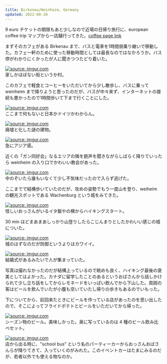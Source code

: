 ```yaml
---
title: Birkenau/Weinheim, Germany
updated: 2022-08-20
---
```


9 euro チケットの期限もあと少しなので近場の日帰り旅行に、european coffee trip マップから一店舗行ってきた。[coffee page link](https://sotaro.io/coffee/keffeestopp)

まずそのカフェがある Birkenau まで、バスと電車を1時間弱乗り継いで移動した。カフェ一軒のために使った移動時間としては最長なのではなかろうか。バス停がわかりにくかったが人に聞きつつたどり着いた。

<a href="https://imgur.com/htqf5Eo"><img src="https://i.imgur.com/htqf5Eo.png" title="source: imgur.com" /></a>  
家しかほぼない街というか村。

このカフェで軽食とコーヒーをいただいてから少し散歩し、バスに乗って weinheim まで降りようと思ったのだが、バスが中々来ず、インターネットの接続も悪かったので1時間歩いて下まで行くことにした。

<a href="https://imgur.com/qEZOB1M"><img src="https://i.imgur.com/qEZOB1M.jpg" title="source: imgur.com" /></a>  
ここまで何もないと日本かドイツかわからん。

<a href="https://imgur.com/lk6o795"><img src="https://i.imgur.com/lk6o795.jpg" title="source: imgur.com" /></a>  
廃墟と化した謎の建物。

<a href="https://imgur.com/Ch7UD39"><img src="https://i.imgur.com/Ch7UD39.jpg" title="source: imgur.com" /></a>  
急にアジア感。

近くの「ガン同好会」なるエリアの隣を銃声を聞きながらしばらく降りていったら weinheim の入り口でかわいい教会があった。

<a href="https://imgur.com/nqumNXZ"><img src="https://i.imgur.com/nqumNXZ.jpg" title="source: imgur.com" /></a>  
中のぞいたら誰もいなくて少し不気味だったので入らず逃げた。

ここまでで結構歩いていたのだが、攻めの姿勢でもう一度山を登り、weiheim の観光スポットである Wachenburg という城をみてきた。

<a href="https://imgur.com/9fFtwIp"><img src="https://i.imgur.com/9fFtwIp.jpg" title="source: imgur.com" /></a>  
怪しいおっさんがいるイタ飯やの横からハイキングスタート。

30 min ほどまあまあしっかり山登りしたらこじんまりとしたかわいい感じの城についた。

<a href="https://imgur.com/RzLdlee"><img src="https://i.imgur.com/RzLdlee.jpg" title="source: imgur.com" /></a>  
城のはずなのだが防御というよりはカワイイ。

<a href="https://imgur.com/tpIOBmq"><img src="https://i.imgur.com/tpIOBmq.jpg" title="source: imgur.com" /></a>  
結婚式があるみたいで人が集まっていた。

写真は撮れなかったのだが結構上っているので眺めも良く、ハイキング最後の褒美としてはよかった。カナダに留学したことのあるというおばさんから話しかけられて少し立ち話をしてからレモネードをいっぱい飲んでから下山した。周囲の客はビールを飲んでいたが小腹も空いていたし帰りの歩きもあるのでいもった。

下についてから、前回来たときにビールを作っている店があったのを思い出したので、そこによってフライドポテトとビールをいただいてから帰った。

<a href="https://imgur.com/hBASsmw"><img src="https://i.imgur.com/hBASsmw.jpg" title="source: imgur.com" /></a>  
シーズン物のビール。美味しかった。奥に写っているのは 4 種のビール飲み比べセット。

<a href="https://imgur.com/tLOs82S"><img src="https://i.imgur.com/tLOs82S.jpg" title="source: imgur.com" /></a>  
店から出る時に、"school bus" という名のパーティーカーからおっさんおばさんらが降りてきて、入っていくのがみれた。このイベントカーはたまにみるのだが、若者以外でも使える物なのか。
